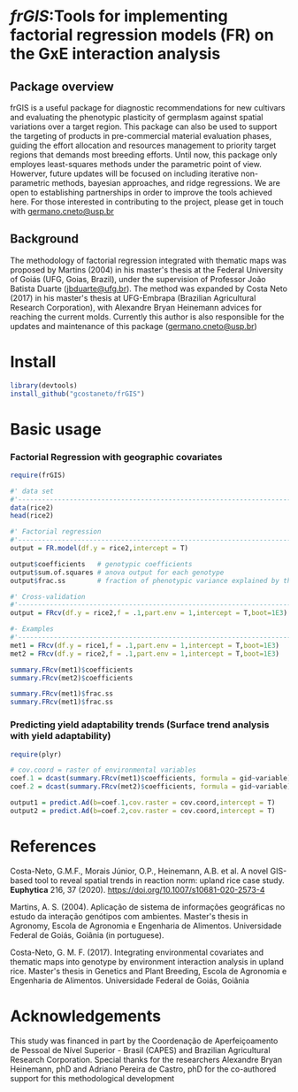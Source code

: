 # *frGIS*:**Tools for implementing factorial regression models (FR) on the GxE interaction analysis**


##  Package overview
frGIS is a useful package for diagnostic recommendations for new cultivars and evaluating the phenotypic plasticity of germplasm against spatial variations over a target region. This package can also be used to support the targeting of products in pre-commercial material evaluation phases, guiding the effort allocation and resources management to priority target regions that demands most breeding efforts. Until now, this package only employes least-squares methods under the parametric point of view. Howerver, future updates will be focused on including iterative non-parametric methods, bayesian approaches, and ridge regressions. We are open to establishing partnerships in order to improve the tools achieved here. For those interested in contributing to the project, please get in touch with germano.cneto@usp.br

## Background

The methodology of factorial regression integrated with thematic maps was proposed by Martins (2004) in his master's thesis at the Federal University of Goiás (UFG, Goias, Brazil), under the supervision of Professor João Batista Duarte (jbduarte@ufg.br). The method was expanded by Costa Neto (2017) in his master's thesis at UFG-Embrapa (Brazilian Agricultural Research Corporation), with Alexandre Bryan Heinemann advices for reaching the current molds. Currently this author is also responsible for the updates and maintenance of this package (germano.cneto@usp.br)

# Install
```R
library(devtools)
install_github("gcostaneto/frGIS")
```
# Basic usage

### Factorial Regression with geographic covariates

```R
require(frGIS)

#' data set
#'--------------------------------------------------------------------------
data(rice2)
head(rice2)

#' Factorial regression
#'--------------------------------------------------------------------------
output = FR.model(df.y = rice2,intercept = T)

output$coefficients   # genotypic coefficients
output$sum.of.squares # anova output for each genotype
output$frac.ss        # fraction of phenotypic variance explained by the effect of environment covariates

#' Cross-validation
#'--------------------------------------------------------------------------
output = FRcv(df.y = rice2,f = .1,part.env = 1,intercept = T,boot=1E3) # 1000-boot, leaving one environment out plus 10% of the genotypes

#- Examples
#'--------------------------------------------------------------------------
met1 = FRcv(df.y = rice1,f = .1,part.env = 1,intercept = T,boot=1E3)
met2 = FRcv(df.y = rice2,f = .1,part.env = 1,intercept = T,boot=1E3)

summary.FRcv(met1)$coefficients
summary.FRcv(met2)$coefficients

summary.FRcv(met1)$frac.ss
summary.FRcv(met1)$frac.ss

```

### Predicting yield adaptability trends (Surface trend analysis with yield adaptability)

```R
require(plyr)

# cov.coord = raster of environmental variables
coef.1 = dcast(summary.FRcv(met1)$coefficients, formula = gid~variable)
coef.2 = dcast(summary.FRcv(met2)$coefficients, formula = gid~variable)

output1 = predict.Ad(b=coef.1,cov.raster = cov.coord,intercept = T)
output2 = predict.Ad(b=coef.2,cov.raster = cov.coord,intercept = T)

```


# References

Costa-Neto, G.M.F., Morais Júnior, O.P., Heinemann, A.B. et al. A novel GIS-based tool to reveal spatial trends in reaction norm: upland rice case study. **Euphytica** 216, 37 (2020). https://doi.org/10.1007/s10681-020-2573-4

Martins, A. S. (2004). Aplicação de sistema de informações geográficas no estudo da interação genótipos com ambientes. Master's thesis in Agronomy, Escola de Agronomia e Engenharia de Alimentos. Universidade Federal de Goiás, Goiânia (in portuguese).

Costa-Neto, G. M. F. (2017). Integrating environmental covariates and thematic maps into genotype by environment interaction analysis in upland rice. Master's thesis in Genetics and Plant Breeding, Escola de Agronomia e Engenharia de Alimentos. Universidade Federal de Goiás, Goiânia

# Acknowledgements

This study was financed in part by the Coordenação de Aperfeiçoamento de Pessoal de Nível Superior - Brasil (CAPES) and Brazilian Agricultural Research Corporation. Special thanks for the researchers Alexandre Bryan Heinemann, phD and Adriano Pereira de Castro, phD for the co-authored support for this methodological development

